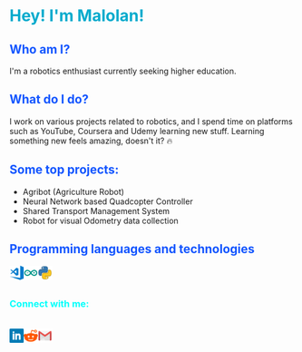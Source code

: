 # <span style="color: #00abcd">Hey! I'm Malolan!</span>

## <span style="color: #1255ff">Who am I?</span>

I'm a robotics enthusiast currently seeking higher education.

## <span style="color: #1255ff">What do I do?</span>

I work on various projects related to robotics, and I spend time on platforms such as YouTube, Coursera and Udemy learning new stuff. Learning something new feels amazing, doesn't it? 🔥

## <span style="color: #1255ff">Some top projects:</span>

- Agribot (Agriculture Robot)
- Neural Network based Quadcopter Controller
- Shared Transport Management System
- Robot for visual Odometry data collection

## <span style="color: #1255ff">Programming languages and technologies</span>
<a href="https://code.visualstudio.com/">
	<img align="left" alt="VS Code" width="25px" src="images/vscode.png">
</a>
<a href="https://www.arduino.cc/">
	<img align="left" alt="Arduino" width="25px" src="images/arduino.webp">
</a>
<a href="https://www.python.org/">
	<img align="left" alt="Python" width="25px" src="images/python.webp">
</a>
<a href="">
	<img align="left" alt="" width="25px" src="">
</a>
<a href="">
	<img align="left" alt="" width="25px" src="">
</a>
<br>
<br>

### <span style="color: #00fffb">Connect with me:</span>

<br>
<a href="https://www.linkedin.com/in/malolan-robotics/">
  <img align="left" alt="LinkedIn" width="25px" src="images/linkedin.png" />
</a>
<a href="https://www.reddit.com/user/N1ghtXDrag0n/">
  <img align="left" alt="Reddit" width="25px" src="images/reddit.png" />
</a>
<a href="mailto:malolan98@gmail.com">
  <img align="left" alt="Mail" width="25px" src="images/gmail.png" />
</a>